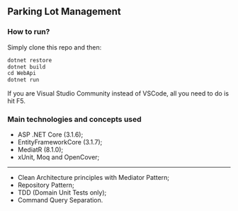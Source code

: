 ## Parking Lot Management

### How to run?
Simply clone this repo and then:

```c#
dotnet restore
dotnet build
cd WebApi
dotnet run
```

If you are Visual Studio Community instead of VSCode, all you need to do is hit F5.

### Main technologies and concepts used

- ASP .NET Core (3.1.6);
- EntityFrameworkCore (3.1.7);
- MediatR (8.1.0);
- xUnit, Moq and OpenCover;
---
- Clean Architecture principles with Mediator Pattern;
- Repository Pattern;
- TDD (Domain Unit Tests only);
- Command Query Separation.